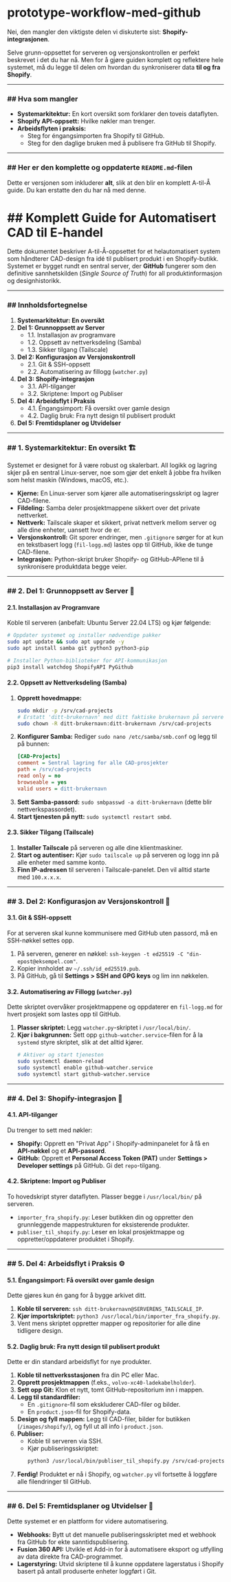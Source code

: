 # prototype-workflow-med-github
Nei, den mangler den viktigste delen vi diskuterte sist: **Shopify-integrasjonen**.

Selve grunn-oppsettet for serveren og versjonskontrollen er perfekt beskrevet i det du har nå. Men for å gjøre guiden komplett og reflektere hele systemet, må du legge til delen om hvordan du synkroniserer data **til og fra Shopify**.

-----

### \#\# Hva som mangler

  * **Systemarkitektur:** En kort oversikt som forklarer den toveis dataflyten.
  * **Shopify API-oppsett:** Hvilke nøkler man trenger.
  * **Arbeidsflyten i praksis:**
      * Steg for éngangsimporten fra Shopify til GitHub.
      * Steg for den daglige bruken med å publisere fra GitHub til Shopify.

-----

### \#\# Her er den komplette og oppdaterte `README.md`-filen

Dette er versjonen som inkluderer **alt**, slik at den blir en komplett A-til-Å guide. Du kan erstatte den du har nå med denne.

# \#\# Komplett Guide for Automatisert CAD til E-handel

Dette dokumentet beskriver A-til-Å-oppsettet for et helautomatisert system som håndterer CAD-design fra idé til publisert produkt i en Shopify-butikk. Systemet er bygget rundt en sentral server, der **GitHub** fungerer som den definitive sannhetskilden (*Single Source of Truth*) for all produktinformasjon og designhistorikk.

-----

### \#\# Innholdsfortegnelse

1.  **Systemarkitektur: En oversikt**
2.  **Del 1: Grunnoppsett av Server**
      * 1.1. Installasjon av programvare
      * 1.2. Oppsett av nettverksdeling (Samba)
      * 1.3. Sikker tilgang (Tailscale)
3.  **Del 2: Konfigurasjon av Versjonskontroll**
      * 2.1. Git & SSH-oppsett
      * 2.2. Automatisering av fillogg (`watcher.py`)
4.  **Del 3: Shopify-integrasjon**
      * 3.1. API-tilganger
      * 3.2. Skriptene: Import og Publiser
5.  **Del 4: Arbeidsflyt i Praksis**
      * 4.1. Éngangsimport: Få oversikt over gamle design
      * 4.2. Daglig bruk: Fra nytt design til publisert produkt
6.  **Del 5: Fremtidsplaner og Utvidelser**

-----

### \#\# 1. Systemarkitektur: En oversikt 🏗️

Systemet er designet for å være robust og skalerbart. All logikk og lagring skjer på en sentral Linux-server, noe som gjør det enkelt å jobbe fra hvilken som helst maskin (Windows, macOS, etc.).

  * **Kjerne:** En Linux-server som kjører alle automatiseringsskript og lagrer CAD-filene.
  * **Fildeling:** Samba deler prosjektmappene sikkert over det private nettverket.
  * **Nettverk:** Tailscale skaper et sikkert, privat nettverk mellom server og alle dine enheter, uansett hvor de er.
  * **Versjonskontroll:** Git sporer endringer, men `.gitignore` sørger for at kun en tekstbasert logg (`fil-logg.md`) lastes opp til GitHub, ikke de tunge CAD-filene.
  * **Integrasjon:** Python-skript bruker Shopify- og GitHub-APIene til å synkronisere produktdata begge veier.

-----

### \#\# 2. Del 1: Grunnoppsett av Server 🐧

#### **2.1. Installasjon av Programvare**

Koble til serveren (anbefalt: Ubuntu Server 22.04 LTS) og kjør følgende:

```bash
# Oppdater systemet og installer nødvendige pakker
sudo apt update && sudo apt upgrade -y
sudo apt install samba git python3 python3-pip

# Installer Python-biblioteker for API-kommunikasjon
pip3 install watchdog ShopifyAPI PyGithub
```

#### **2.2. Oppsett av Nettverksdeling (Samba)**

1.  **Opprett hovedmappe:**
    ```bash
    sudo mkdir -p /srv/cad-projects
    # Erstatt 'ditt-brukernavn' med ditt faktiske brukernavn på serveren
    sudo chown -R ditt-brukernavn:ditt-brukernavn /srv/cad-projects
    ```
2.  **Konfigurer Samba:** Rediger `sudo nano /etc/samba/smb.conf` og legg til på bunnen:
    ```ini
    [CAD-Projects]
    comment = Sentral lagring for alle CAD-prosjekter
    path = /srv/cad-projects
    read only = no
    browseable = yes
    valid users = ditt-brukernavn
    ```
3.  **Sett Samba-passord:** `sudo smbpasswd -a ditt-brukernavn` (dette blir nettverkspassordet).
4.  **Start tjenesten på nytt:** `sudo systemctl restart smbd`.

#### **2.3. Sikker Tilgang (Tailscale)**

1.  **Installer Tailscale** på serveren og alle dine klientmaskiner.
2.  **Start og autentiser:** Kjør `sudo tailscale up` på serveren og logg inn på alle enheter med samme konto.
3.  **Finn IP-adressen** til serveren i Tailscale-panelet. Den vil alltid starte med `100.x.x.x`.

-----

### \#\# 3. Del 2: Konfigurasjon av Versjonskontroll 🔄

#### **3.1. Git & SSH-oppsett**

For at serveren skal kunne kommunisere med GitHub uten passord, må en SSH-nøkkel settes opp.

1.  På serveren, generer en nøkkel: `ssh-keygen -t ed25519 -C "din-epost@eksempel.com"`.
2.  Kopier innholdet av `~/.ssh/id_ed25519.pub`.
3.  På GitHub, gå til **Settings \> SSH and GPG keys** og lim inn nøkkelen.

#### **3.2. Automatisering av Fillogg (`watcher.py`)**

Dette skriptet overvåker prosjektmappene og oppdaterer en `fil-logg.md` for hvert prosjekt som lastes opp til GitHub.

1.  **Plasser skriptet:** Legg `watcher.py`-skriptet i `/usr/local/bin/`.
2.  **Kjør i bakgrunnen:** Sett opp `github-watcher.service`-filen for å la `systemd` styre skriptet, slik at det alltid kjører.
    ```bash
    # Aktiver og start tjenesten
    sudo systemctl daemon-reload
    sudo systemctl enable github-watcher.service
    sudo systemctl start github-watcher.service
    ```

-----

### \#\# 4. Del 3: Shopify-integrasjon 🛒

#### **4.1. API-tilganger**

Du trenger to sett med nøkler:

  * **Shopify:** Opprett en "Privat App" i Shopify-adminpanelet for å få en **API-nøkkel** og et **API-passord**.
  * **GitHub:** Opprett et **Personal Access Token (PAT)** under **Settings \> Developer settings** på GitHub. Gi det `repo`-tilgang.

#### **4.2. Skriptene: Import og Publiser**

To hovedskript styrer dataflyten. Plasser begge i `/usr/local/bin/` på serveren.

  * `importer_fra_shopify.py`: Leser butikken din og oppretter den grunnleggende mappestrukturen for eksisterende produkter.
  * `publiser_til_shopify.py`: Leser en lokal prosjektmappe og oppretter/oppdaterer produktet i Shopify.

-----

### \#\# 5. Del 4: Arbeidsflyt i Praksis ⚙️

#### **5.1. Éngangsimport: Få oversikt over gamle design**

Dette gjøres kun én gang for å bygge arkivet ditt.

1.  **Koble til serveren:** `ssh ditt-brukernavn@SERVERENS_TAILSCALE_IP`.
2.  **Kjør importskriptet:** `python3 /usr/local/bin/importer_fra_shopify.py`.
3.  Vent mens skriptet oppretter mapper og repositorier for alle dine tidligere design.

#### **5.2. Daglig bruk: Fra nytt design til publisert produkt**

Dette er din standard arbeidsflyt for nye produkter.

1.  **Koble til nettverksstasjonen** fra din PC eller Mac.
2.  **Opprett prosjektmappen** (f.eks., `volvo-xc40-ladekabelholder`).
3.  **Sett opp Git:** Klon et nytt, tomt GitHub-repositorium inn i mappen.
4.  **Legg til standardfiler:**
      * En `.gitignore`-fil som ekskluderer CAD-filer og bilder.
      * En `product.json`-fil for Shopify-data.
5.  **Design og fyll mappen:** Legg til CAD-filer, bilder for butikken (`/images/shopify/`), og fyll ut all info i `product.json`.
6.  **Publiser:**
      * Koble til serveren via SSH.
      * Kjør publiseringsskriptet:
        ```bash
        python3 /usr/local/bin/publiser_til_shopify.py /srv/cad-projects/volvo-xc40-ladekabelholder
        ```
7.  **Ferdig\!** Produktet er nå i Shopify, og `watcher.py` vil fortsette å loggføre alle filendringer til GitHub.

-----

### \#\# 6. Del 5: Fremtidsplaner og Utvidelser 🚀

Dette systemet er en plattform for videre automatisering.

  * **Webhooks:** Bytt ut det manuelle publiseringsskriptet med et webhook fra GitHub for ekte sanntidspublisering.
  * **Fusion 360 API:** Utvikle et Add-in for å automatisere eksport og utfylling av data direkte fra CAD-programmet.
  * **Lagerstyring:** Utvid skriptene til å kunne oppdatere lagerstatus i Shopify basert på antall produserte enheter loggført i Git.
